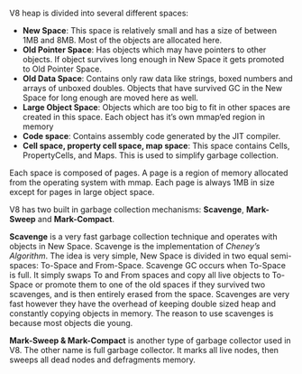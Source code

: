 V8 heap is divided into several different spaces:

- **New Space**: This space is relatively small and has a size of between 1MB and 8MB. Most of the objects are allocated here.
- **Old Pointer Space**: Has objects which may have pointers to other objects. If object survives long enough in New Space 
it gets promoted to Old Pointer Space.
- **Old Data Space**: Contains only raw data like strings, boxed numbers and arrays of unboxed doubles. 
Objects that have survived GC in the New Space for long enough are moved here as well.
- **Large Object Space**: Objects which are too big to fit in other spaces are created in this space. 
Each object has it’s own mmap‘ed region in memory
- **Code space**: Contains assembly code generated by the JIT compiler.
- **Cell space, property cell space, map space**: This space contains Cells, PropertyCells, and Maps. 
This is used to simplify garbage collection.

Each space is composed of pages. A page is a region of memory allocated from the operating system with mmap. 
Each page is always 1MB in size except for pages in large object space.

V8 has two built in garbage collection mechanisms: **Scavenge**, **Mark-Sweep** and **Mark-Compact**.

**Scavenge** is a very fast garbage collection technique and operates with objects in New Space. 
Scavenge is the implementation of _Cheney’s Algorithm_. The idea is very simple, New Space is divided in two equal semi-spaces: 
To-Space and From-Space. Scavenge GC occurs when To-Space is full. It simply swaps To and From spaces and copy all live objects
to To-Space or promote them to one of the old spaces if they survived two scavenges, and is then entirely erased from the space.
Scavenges are very fast however they have the overhead of keeping double sized heap and constantly copying objects in memory. 
The reason to use scavenges is because most objects die young.

**Mark-Sweep & Mark-Compact** is another type of garbage collector used in V8. The other name is full garbage collector. 
It marks all live nodes, then sweeps all dead nodes and defragments memory.
